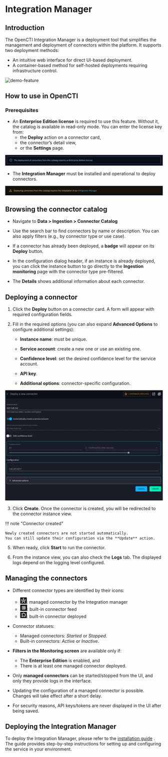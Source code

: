 # Integration Manager

## Introduction

The OpenCTI Integration Manager is a deployment tool that simplifies the management and deployment of connectors within the platform. It supports two deployment methods:

- An intuitive web interface for direct UI-based deployment.
- A container-based method for self-hosted deployments requiring infrastructure control.

![demo-feature](assets/integration-manager/overview-feature.gif)

## How to use in OpenCTI

### Prerequisites

- An **Enterprise Edition license** is required to use this feature. Without it, the catalog is available in read-only mode. You can enter the license key from:
    - the **Deploy** action on a connector card,
    - the connector’s detail view,
    - or the **Settings** page.

<img src="assets/integration-manager/ee-required.png" />


- The **Integration Manager** must be installed and operational to deploy connectors.

<img src="assets/integration-manager/composer-required.png" />

## Browsing the connector catalog

- Navigate to **Data > Ingestion > Connector Catalog**

- Use the search bar to find connectors by name or description. You can also apply filters (e.g., by connector type or use case).

- If a connector has already been deployed, a **badge** will appear on its **Deploy** button.

- In the configuration dialog header, if an instance is already deployed, you can click the instance button to go directly to the **Ingestion monitoring** page with the connector type pre-filtered.

- The **Details** shows additional information about each connector.


## Deploying a connector

1. Click the **Deploy** button on a connector card. A form will appear with required configuration fields.

2. Fill in the required options (you can also expand **Advanced Options** to configure additional settings):

    - **Instance name**: must be unique.

    - **Service account**: create a new one or use an existing one.

    - **Confidence level**: set the desired confidence level for the service account.

    - **API key**.

    - **Additional options**: connector-specific configuration.

<img src="assets/integration-manager/connector-form-sample.png">

3. Click **Create**. Once the connector is created, you will be redirected to the connector instance view.

!!! note "Connector created"

    Newly created connectors are not started automatically. 
    You can still update their configuration via the **Update** action.
    

5. When ready, click **Start** to run the connector.

6. From the instance view, you can also check the **Logs** tab. The displayed logs depend on the logging level configured.

## Managing the connectors

- Different connector types are identified by their icons:
    - <img src="assets/integration-manager/managed-connector.png" height="20"/>: managed connector by the Integration manager
    - <img src="assets/integration-manager/built-in-connector.png" height="20"/>: built-in connector feed
    - <img src="assets/integration-manager/docker-connector.png" height="20"/>: built-in connector deployed

- Connector statuses:
    - Managed connectors: *Started* or *Stopped*.
    - Built-in connectors: *Active* or *Inactive*.

- **Filters in the Monitoring screen** are available only if:
    - The **Enterprise Edition** is enabled, and
    - There is at least one managed connector deployed.

- Only **managed connectors** can be started/stopped from the UI, and only they provide logs in the interface. 

- Updating the configuration of a managed connector is possible. Changes will take effect after a short delay.

- For security reasons, API keys/tokens are never displayed in the UI after being saved.


## Deploying the Integration Manager

To deploy the Integration Manager, please refer to the [installation guide](integration-manager/installation.md)
. The guide provides step-by-step instructions for setting up and configuring the service in your environment.

